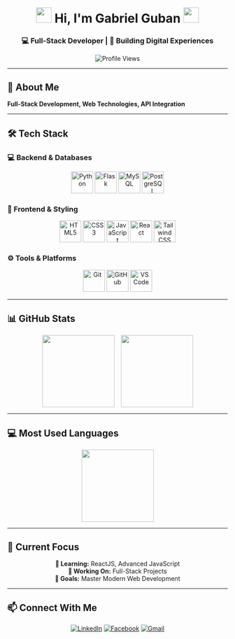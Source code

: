 <h1 align="center">
  <img src="https://media.giphy.com/media/hvRJCLFzcasrR4ia7z/giphy.gif" width="35">
  Hi, I'm Gabriel Guban
  <img src="https://media.giphy.com/media/hvRJCLFzcasrR4ia7z/giphy.gif" width="35">
</h1>
<h3 align="center">💻 Full-Stack Developer | 🚀 Building Digital Experiences</h3>

<div align="center">
  
  ![Profile Views](https://komarev.com/ghpvc/?username=gabguban&label=Profile+Views&color=blue&style=flat-square)
  
</div>

---

## 🎯 About Me

**Full-Stack Development, Web Technologies, API Integration**

---

## 🛠️ Tech Stack

### 💻 Backend & Databases
<div align="center">
  
  <!-- Backend -->
  <img src="https://cdn.jsdelivr.net/gh/devicons/devicon/icons/python/python-original.svg" width="50" height="50" title="Python" />
  <img src="https://cdn.jsdelivr.net/gh/devicons/devicon/icons/flask/flask-original.svg" width="50" height="50" title="Flask" />
  <img src="https://cdn.jsdelivr.net/gh/devicons/devicon/icons/mysql/mysql-original.svg" width="50" height="50" title="MySQL" />
  <img src="https://cdn.jsdelivr.net/gh/devicons/devicon/icons/postgresql/postgresql-original.svg" width="50" height="50" title="PostgreSQL" />

</div>

### 🎨 Frontend & Styling
<div align="center">
  
  <!-- Frontend -->
  <img src="https://cdn.jsdelivr.net/gh/devicons/devicon/icons/html5/html5-original.svg" width="50" height="50" title="HTML5" />
  <img src="https://cdn.jsdelivr.net/gh/devicons/devicon/icons/css3/css3-original.svg" width="50" height="50" title="CSS3" />
  <img src="https://cdn.jsdelivr.net/gh/devicons/devicon/icons/javascript/javascript-original.svg" width="50" height="50" title="JavaScript" />
  <img src="https://cdn.jsdelivr.net/gh/devicons/devicon/icons/react/react-original.svg" width="50" height="50" title="React" />
  <img src="https://cdn.jsdelivr.net/gh/devicons/devicon/icons/tailwindcss/tailwindcss-plain.svg" width="50" height="50" title="Tailwind CSS" />

</div>

### ⚙️ Tools & Platforms
<div align="center">
  
  <!-- Tools -->
  <img src="https://cdn.jsdelivr.net/gh/devicons/devicon/icons/git/git-original.svg" width="50" height="50" title="Git" />
  <img src="https://cdn.jsdelivr.net/gh/devicons/devicon/icons/github/github-original.svg" width="50" height="50" title="GitHub" />
  <img src="https://cdn.jsdelivr.net/gh/devicons/devicon/icons/vscode/vscode-original.svg" width="50" height="50" title="VS Code" />

</div>

---

## 📊 GitHub Stats

<div align="center" style="display: flex; gap: 15px; flex-wrap: wrap; justify-content: center;">
  
  <!-- Stats Card -->
  <img height="165em" src="https://github-readme-stats.vercel.app/api?username=gabyel-dev&show_icons=true&theme=radical&hide_border=true&bg_color=0D1117&title_color=58A6FF&icon_color=58A6FF&hide=prs" />
  
  <!-- Streak Stats -->
  <img height="165em" src="https://github-readme-streak-stats.herokuapp.com/?user=gabyel-dev&theme=radical&hide_border=true&background=0D1117&stroke=58A6FF&fire=58A6FF&ring=58A6FF" />

</div>

---

## 💻 Most Used Languages

<div align="center">
  
  <img height="165em" src="https://github-readme-stats.vercel.app/api/top-langs/?username=gabyel-dev&layout=compact&theme=radical&hide_border=true&bg_color=0D1117&title_color=58A6FF&langs_count=8&hide=html,css,scss,less" />
  
</div>

---

## 🚀 Current Focus

<div align="center">

**🌱 Learning:** ReactJS, Advanced JavaScript  
**💼 Working On:** Full-Stack Projects  
**🎯 Goals:** Master Modern Web Development

</div>

---

## 📫 Connect With Me

<div align="center">

[![LinkedIn](https://img.shields.io/badge/-LinkedIn-0077B5?style=for-the-badge&logo=linkedin&logoColor=white)](https://www.linkedin.com/in/gab-guban-474237334/)
[![Facebook](https://img.shields.io/badge/-Facebook-1877F2?style=for-the-badge&logo=facebook&logoColor=white)](https://fb.com/gab.guban)
[![Gmail](https://img.shields.io/badge/-Gmail-D14836?style=for-the-badge&logo=gmail&logoColor=white)](mailto:gabguban7777@gmail.com)

</div>

